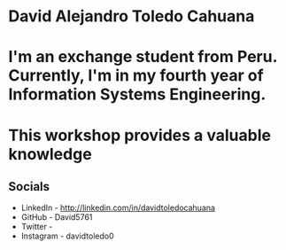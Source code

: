 # David Alejandro Toledo Cahuana
# I'm an exchange student from Peru. Currently, I'm in my fourth year of Information Systems Engineering.


# This workshop provides a valuable knowledge


## Socials
* LinkedIn - http://linkedin.com/in/davidtoledocahuana
* GitHub - David5761
* Twitter - 
* Instagram - davidtoledo0
